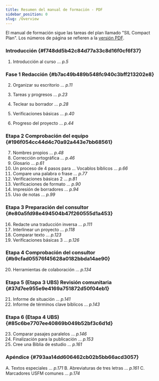 ```yaml
---
title: Resumen del manual de formación - PDF
sidebar_position: 0
slug: /Overview
---
```


El manual de formación sigue las tareas del plan llamado "SIL Compact Plan". Los números de página se refieren a la [versión PDF](https://manual.paratext.org/downloads/Ptx-man-a5-en-9.5.pdf).

### Introducción {#f748dd5b42c84d77a33c8d16f0cf6f37}

1. Introducción al curso ... _p.5_

### Fase 1 Redacción {#b7ac49b489b548fc940c3bff213202e8}

2. Organizar su escritorio ... _p.11_

3. Tareas y progresos ... _p.23_

4. Teclear su borrador ... _p.28_

5. Verificaciones básicas ... _p.40_

6. Progreso del proyecto ... _p.44_

### Etapa 2 Comprobación del equipo {#196f054cc44d4c70a92a443e7bb68561}

7. Nombres propios ... _p.48_
8. Corrección ortográfica ... _p.46_
9. Glosario ... _p.61_
10. Un proceso de 4 pasos para ... Vocablos bíblicos ... _p.66_
11. Compare una palabra o frase ... _p.77_
12. Verificaciones básicas 2 ... _p.81_
13. Verificaciones de formato ... _p.90_
14. Impresión de borradores ... _p.94_
15. Uso de notas ... _p.99_

### Etapa 3 Preparación del consultor {#e80a5fd98e494504b47f260555d1a453}

16. Redacte una traducción inversa ... _p.111_
17. Interlinear un proyecto ... _p.118_
18. Comparar texto ... _p.123_
19. Verificaciones básicas 3 ... _p.126_

### Etapa 4 Comprobación del consultor {#b9cfad05576f45628a0182bbda14ae90}

20. Herramientas de colaboración ... _p.134_

### Etapa 5 (Etapa 3 UBS) Revisión comunitaria {#37d7ee955e9e4169a751872d50f04eb1}

21. Informe de situación ... _p.141_
22. Informe de términos clave bíblicos ... _p.143_

### Etapa 6 (Etapa 4 UBS) {#85c6be7707ee40869b049b52bf3c6d1d}

23. Comparar pasajes paralelos ... _p.146_
24. Finalización para la publicación ... _p.153_
25. Cree una Biblia de estudio ... _p.161_

### Apéndice {#793aa14dd606462cb02b5bb66acd3057}

A. Textos especiales ... _p.171_
B. Abreviaturas de tres letras ... _p.161_
C. Marcadores USFM comunes ... _p.174_

